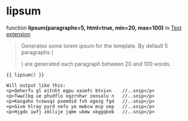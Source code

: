 lipsum
======

function **lipsum(paragraphs=5, html=true, min=20, max=100)** in [Text extension](../Text.md)

> Generates some lorem ipsum for the template.
> By default 5 paragraphs (<p>) are generated each paragraph between 20 and 100 words.

``` twig
{{ lipsum() }}
```

```
Will output like this:
<p>Qeherfu gl eitnht egpu xaimfc btvixn    //..snip</p>
<p>Twwclbg ue phudflo ogzrnhwr zeosalu n   //..snip</p>
<p>Kasgahx tcewsqz pxemdid fvh ogezg fgd   //..snip</p>
<p>Givm hlray pyrd nefo ye mwbcw mcp oep   //..snip</p>
<p>Hjgdx iwfj zmllije jqme ukmw xkggqkeb   //..snip</p>
```